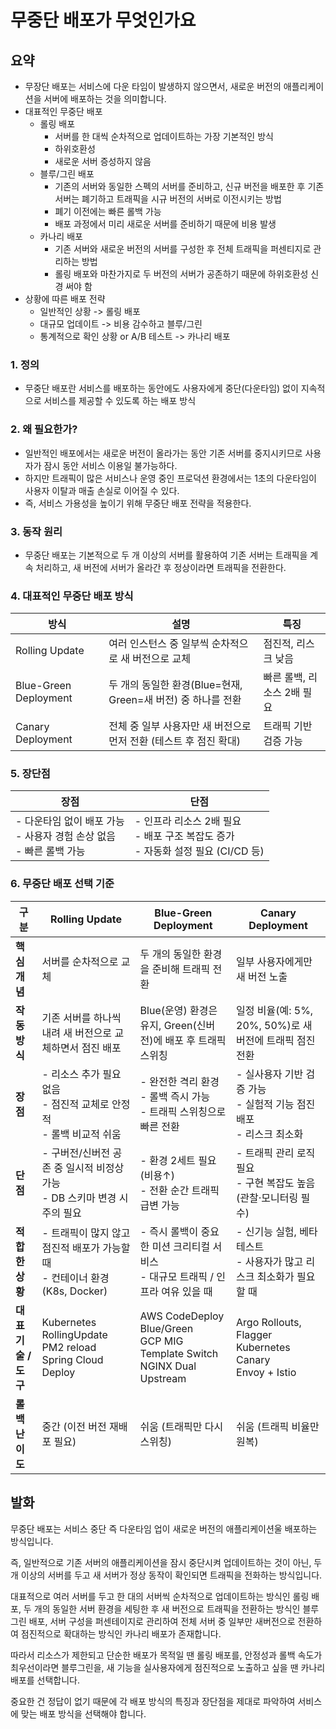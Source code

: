 # 무중단 배포가 무엇인가요

## 요약

- 무장단 배포는 서비스에 다운 타임이 발생하지 않으면서, 새로운 버전의 애플리케이션을 서버에 배포하는 것을 의미합니다.
- 대표적인 무중단 배포
    - 롤링 배포
        - 서버를 한 대씩 순차적으로 업데이트하는 가장 기본적인 방식
        - 하위호환성
        - 새로운 서버 증성하지 않음
    - 블루/그린 배포
        - 기존의 서버와 동일한 스펙의 서버를 준비하고, 신규 버전을 배포한 후 기존 서버는 폐기하고 트래픽을 시규 버전의 서버로 이전시키는 방법
        - 폐기 이전에는 빠른 롤백 가능
        - 배포 과정에서 미리 새로운 서버를 준비하기 때문에 비용 발생
    - 카나리 배포
        - 기존 서버와 새로운 버전의 서버를 구성한 후 전체 트래픽을 퍼센티지로 관리하는 방법
        - 롤링 배포와 마찬가지로 두 버전의 서버가 공존하기 때문에 하위호환성 신경 써야 함
- 상황에 따른 배포 전략
    - 일반적인 상황 -> 롤링 배포
    - 대규모 업데이트 -> 비용 감수하고 블루/그린
    - 통계적으로 확인 상황 or A/B 테스트 -> 카나리 배포

### 1. 정의

- 무중단 배포란 서비스를 배포하는 동안에도 사용자에게 중단(다운타임) 없이 지속적으로 서비스를 제공할 수 있도록 하는 배포 방식

### 2. 왜 필요한가?

- 일반적인 배포에서는 새로운 버전이 올라가는 동안 기존 서버를 중지시키므로 사용자가 잠시 동안 서비스 이용일 불가능하다.
- 하지만 트래픽이 많은 서비스나 운영 중인 프로덕션 환경에서는 1초의 다운타임이 사용자 이탈과 매출 손실로 이어질 수 있다.
- 즉, 서비스 가용성을 높이기 위해 무중단 배포 전략을 적용한다.

### 3. 동작 원리

- 무중단 배포는 기본적으로 두 개 이상의 서버를 활용하여 기존 서버는 트래픽을 계속 처리하고, 새 버전에 서버가 올라간 후 정상이라면 트래픽을 전환한다.

### 4. 대표적인 무중단 배포 방식

| 방식                    | 설명                                        | 특징               |
|-----------------------|-------------------------------------------|------------------|
| Rolling Update        | 여러 인스턴스 중 일부씩 순차적으로 새 버전으로 교체             | 점진적, 리스크 낮음      |
| Blue-Green Deployment | 두 개의 동일한 환경(Blue=현재, Green=새 버전) 중 하나를 전환 | 빠른 롤백, 리소스 2배 필요 |
| Canary Deployment     | 전체 중 일부 사용자만 새 버전으로 먼저 전환 (테스트 후 점진 확대)   | 트래픽 기반 검증 가능     |

### 5. 장단점

| 장점                                              | 단점                                                         |
|-------------------------------------------------|------------------------------------------------------------|
| - 다운타임 없이 배포 가능<br>- 사용자 경험 손상 없음<br>- 빠른 롤백 가능 | - 인프라 리소스 2배 필요<br>- 배포 구조 복잡도 증가<br>- 자동화 설정 필요 (CI/CD 등) |

### 6. 무중단 배포 선택 기준

| 구분             | **Rolling Update**                                            | **Blue-Green Deployment**                                                   | **Canary Deployment**                                        |
|----------------|---------------------------------------------------------------|-----------------------------------------------------------------------------|--------------------------------------------------------------|
| **핵심 개념**      | 서버를 순차적으로 교체                                                  | 두 개의 동일한 환경을 준비해 트래픽 전환                                                     | 일부 사용자에게만 새 버전 노출                                            |
| **작동 방식**      | 기존 서버를 하나씩 내려 새 버전으로 교체하면서 점진 배포                              | Blue(운영) 환경은 유지, Green(신버전)에 배포 후 트래픽 스위칭                                   | 일정 비율(예: 5%, 20%, 50%)로 새 버전에 트래픽 점진 전환                      |
| **장점**         | - 리소스 추가 필요 없음<br>- 점진적 교체로 안정적<br>- 롤백 비교적 쉬움                | - 완전한 격리 환경<br>- 롤백 즉시 가능<br>- 트래픽 스위칭으로 빠른 전환                              | - 실사용자 기반 검증 가능<br>- 실험적 기능 점진 배포<br>- 리스크 최소화               |
| **단점**         | - 구버전/신버전 공존 중 일시적 비정상 가능<br>- DB 스키마 변경 시 주의 필요              | - 환경 2세트 필요 (비용↑)<br>- 전환 순간 트래픽 급변 가능                                      | - 트래픽 관리 로직 필요<br>- 구현 복잡도 높음 (관찰·모니터링 필수)                   |
| **적합한 상황**     | - 트래픽이 많지 않고<br>점진적 배포가 가능할 때<br>- 컨테이너 환경 (K8s, Docker)      | - 즉시 롤백이 중요한 미션 크리티컬 서비스<br>- 대규모 트래픽 / 인프라 여유 있을 때                         | - 신기능 실험, 베타 테스트<br>- 사용자가 많고 리스크 최소화가 필요할 때                 |
| **대표 기술 / 도구** | Kubernetes RollingUpdate<br>PM2 reload<br>Spring Cloud Deploy | AWS CodeDeploy Blue/Green<br>GCP MIG Template Switch<br>NGINX Dual Upstream | Argo Rollouts, Flagger<br>Kubernetes Canary<br>Envoy + Istio |
| **롤백 난이도**     | 중간 (이전 버전 재배포 필요)                                             | 쉬움 (트래픽만 다시 스위칭)                                                            | 쉬움 (트래픽 비율만 원복)                                              |

## 발화

무중단 배포는 서비스 중단 즉 다운타임 업이 새로운 버전의 애플리케이션울 배포하는 방식입니다.

즉, 일반적으로 기존 서버의 애플리케이션을 잠시 중단시켜 업데이트하는 것이 아닌, 두 개 이상의 서버를 두고 새 서버가 정상 동작이 확인되면 트래픽을 전화하는 방식입니다.

대표적으로 여러 서버를 두고 한 대의 서버씩 순차적으로 업데이트하는 방식인 롤링 배포,
두 개의 동일한 서버 환경을 세팅한 후 새 버전으로 트래픽을 전환하는 방식인 블루 그린 배포,
서버 구성을 퍼센테이지로 관리하여 전체 서버 중 일부만 새버전으로 전환하여 점진적으로 확대하는 방식인 카나리 배포가 존재합니다.

따라서 리소스가 제한되고 단순한 배포가 목적일 땐 롤링 배포를,
안정성과 롤백 속도가 최우선이라면 블루그린을,
새 기능을 실사용자에게 점진적으로 노출하고 싶을 땐 카나리 배포를 선택합니다.

중요한 건 정답이 없기 때문에 각 배포 방식의 특징과 장단점을 제대로 파악하여 서비스에 맞는 배포 방식을 선택해야 합니다.
